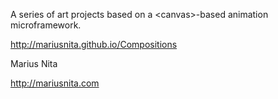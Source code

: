 A series of art projects based on a &lt;canvas&gt;-based animation microframework.

http://mariusnita.github.io/Compositions

Marius Nita

http://mariusnita.com
